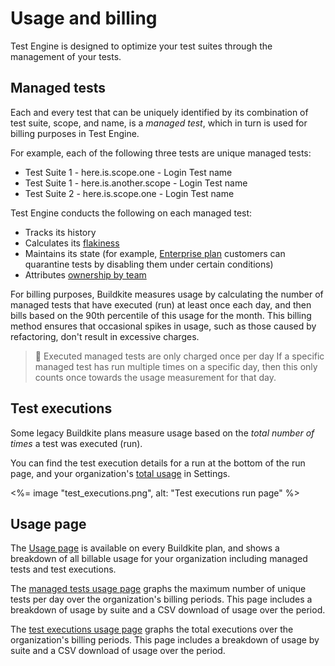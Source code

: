 # Usage and billing

Test Engine is designed to optimize your test suites through the management of your tests.

## Managed tests

Each and every test that can be uniquely identified by its combination of test suite, scope, and name, is a _managed test_, which in turn is used for billing purposes in Test Engine.

For example, each of the following three tests are unique managed tests:

- Test Suite 1 - here.is.scope.one - Login Test name
- Test Suite 1 - here.is.another.scope - Login Test name
- Test Suite 2 - here.is.scope.one - Login Test name

Test Engine conducts the following on each managed test:

- Tracks its history
- Calculates its [flakiness](/docs/test-engine/flaky-test-management#detecting-flaky-tests)
- Maintains its state (for example, [Enterprise plan](https://buildkite.com/pricing) customers can quarantine tests by disabling them under certain conditions)
- Attributes [ownership by team](/docs/test-engine/test-ownership)

For billing purposes, Buildkite measures usage by calculating the number of managed tests that have executed (run) at least once each day, and then bills based on the 90th percentile of this usage for the month. This billing method ensures that occasional spikes in usage, such as those caused by refactoring, don't result in excessive charges.

> 📘 Executed managed tests are only charged once per day
> If a specific managed test has run multiple times on a specific day, then this only counts once towards the usage measurement for that day.

## Test executions

Some legacy Buildkite plans measure usage based on the _total number of times_ a test was executed (run).

You can find the test execution details for a run at the bottom of the run page, and your organization's [total usage](#usage-page) in Settings.

<%= image "test_executions.png", alt: "Test executions run page" %>

## Usage page

The [Usage page](https://buildkite.com/organizations/~/usage?product=test_engine) is available on every Buildkite plan, and shows a breakdown of all billable usage for your organization including managed tests and test executions.

The [managed tests usage page](https://buildkite.com/organizations/~/usage/test_engine_managed_tests) graphs the maximum number of unique tests per day over the organization's billing periods. This page includes a breakdown of usage by suite and a CSV download of usage over the period.

The [test executions usage page](https://buildkite.com/organizations/~/usage/test_executions) graphs the total executions over the organization's billing periods. This page includes a breakdown of usage by suite and a CSV download of usage over the period.
